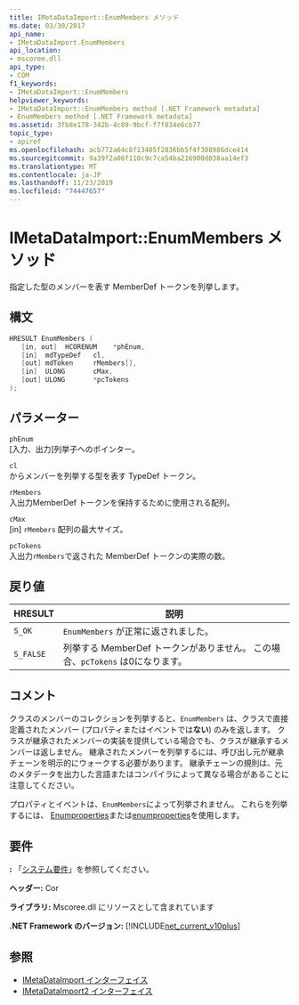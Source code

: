 ```yaml
---
title: IMetaDataImport::EnumMembers メソッド
ms.date: 03/30/2017
api_name:
- IMetaDataImport.EnumMembers
api_location:
- mscoree.dll
api_type:
- COM
f1_keywords:
- IMetaDataImport::EnumMembers
helpviewer_keywords:
- IMetaDataImport::EnumMembers method [.NET Framework metadata]
- EnumMembers method [.NET Framework metadata]
ms.assetid: 3fb8e178-342b-4c89-9bcf-f7f834e6cb77
topic_type:
- apiref
ms.openlocfilehash: acb772a64c8f13405f2836bb5f4f308986dce414
ms.sourcegitcommit: 9a39f2a06f110c9c7ca54ba216900d038aa14ef3
ms.translationtype: MT
ms.contentlocale: ja-JP
ms.lasthandoff: 11/23/2019
ms.locfileid: "74447657"
---
```

# <a name="imetadataimportenummembers-method"></a>IMetaDataImport::EnumMembers メソッド
指定した型のメンバーを表す MemberDef トークンを列挙します。  
  
## <a name="syntax"></a>構文  
  
```cpp  
HRESULT EnumMembers (   
   [in, out]  HCORENUM    *phEnum,   
   [in]  mdTypeDef   cl,   
   [out] mdToken     rMembers[],   
   [in]  ULONG       cMax,   
   [out] ULONG       *pcTokens  
);  
```  
  
## <a name="parameters"></a>パラメーター  
 `phEnum`  
 [入力、出力]列挙子へのポインター。  
  
 `cl`  
 からメンバーを列挙する型を表す TypeDef トークン。  
  
 `rMembers`  
 入出力MemberDef トークンを保持するために使用される配列。  
  
 `cMax`  
 [in] `rMembers` 配列の最大サイズ。  
  
 `pcTokens`  
 入出力`rMembers`で返された MemberDef トークンの実際の数。  
  
## <a name="return-value"></a>戻り値  
  
|HRESULT|説明|  
|-------------|-----------------|  
|`S_OK`|`EnumMembers` が正常に返されました。|  
|`S_FALSE`|列挙する MemberDef トークンがありません。 この場合、`pcTokens` は0になります。|  
  
## <a name="remarks"></a>コメント  
 クラスのメンバーのコレクションを列挙すると、`EnumMembers` は、クラスで直接定義されたメンバー (プロパティまたはイベントでは**ない**) のみを返します。 クラスが継承されたメンバーの実装を提供している場合でも、クラスが継承するメンバーは返しません。 継承されたメンバーを列挙するには、呼び出し元が継承チェーンを明示的にウォークする必要があります。 継承チェーンの規則は、元のメタデータを出力した言語またはコンパイラによって異なる場合があることに注意してください。
 
 プロパティとイベントは、`EnumMembers`によって列挙されません。 これらを列挙するには、 [Enumproperties](imetadataimport-enumproperties-method.md)または[enumproperties](imetadataimport-enumevents-method.md)を使用します。
  
## <a name="requirements"></a>要件  
 **:** 「[システム要件](../../../../docs/framework/get-started/system-requirements.md)」を参照してください。  
  
 **ヘッダー:** Cor  
  
 **ライブラリ:** Mscoree.dll にリソースとして含まれています  
  
 **.NET Framework のバージョン:** [!INCLUDE[net_current_v10plus](../../../../includes/net-current-v10plus-md.md)]  
  
## <a name="see-also"></a>参照

- [IMetaDataImport インターフェイス](../../../../docs/framework/unmanaged-api/metadata/imetadataimport-interface.md)
- [IMetaDataImport2 インターフェイス](../../../../docs/framework/unmanaged-api/metadata/imetadataimport2-interface.md)
